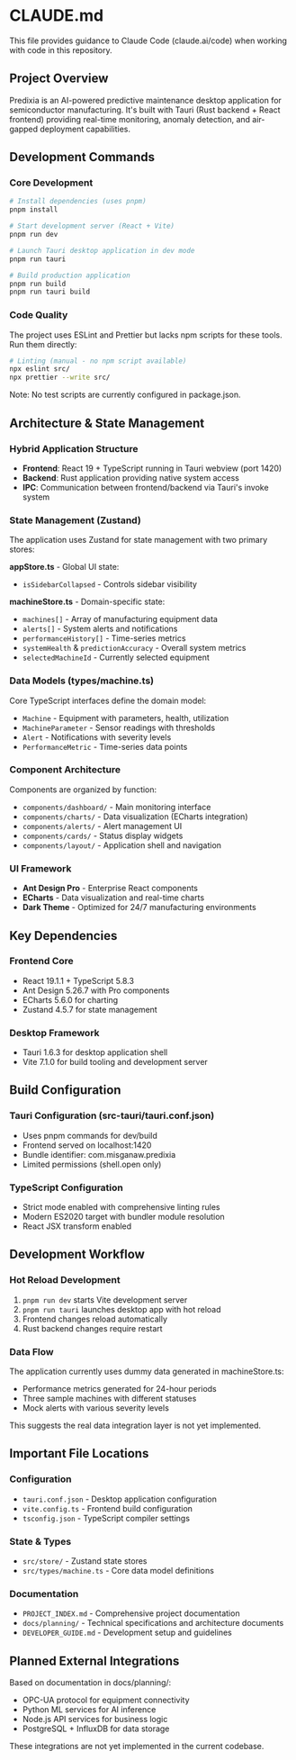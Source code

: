 # CLAUDE.md

This file provides guidance to Claude Code (claude.ai/code) when working with code in this repository.

## Project Overview

Predixia is an AI-powered predictive maintenance desktop application for semiconductor manufacturing. It's built with Tauri (Rust backend + React frontend) providing real-time monitoring, anomaly detection, and air-gapped deployment capabilities.

## Development Commands

### Core Development
```bash
# Install dependencies (uses pnpm)
pnpm install

# Start development server (React + Vite)
pnpm run dev

# Launch Tauri desktop application in dev mode
pnpm run tauri

# Build production application
pnpm run build
pnpm run tauri build
```

### Code Quality
The project uses ESLint and Prettier but lacks npm scripts for these tools. Run them directly:
```bash
# Linting (manual - no npm script available)
npx eslint src/
npx prettier --write src/
```

Note: No test scripts are currently configured in package.json.

## Architecture & State Management

### Hybrid Application Structure
- **Frontend**: React 19 + TypeScript running in Tauri webview (port 1420)
- **Backend**: Rust application providing native system access
- **IPC**: Communication between frontend/backend via Tauri's invoke system

### State Management (Zustand)
The application uses Zustand for state management with two primary stores:

**appStore.ts** - Global UI state:
- `isSidebarCollapsed` - Controls sidebar visibility

**machineStore.ts** - Domain-specific state:
- `machines[]` - Array of manufacturing equipment data
- `alerts[]` - System alerts and notifications  
- `performanceHistory[]` - Time-series metrics
- `systemHealth` & `predictionAccuracy` - Overall system metrics
- `selectedMachineId` - Currently selected equipment

### Data Models (types/machine.ts)
Core TypeScript interfaces define the domain model:
- `Machine` - Equipment with parameters, health, utilization
- `MachineParameter` - Sensor readings with thresholds
- `Alert` - Notifications with severity levels
- `PerformanceMetric` - Time-series data points

### Component Architecture
Components are organized by function:
- `components/dashboard/` - Main monitoring interface
- `components/charts/` - Data visualization (ECharts integration)
- `components/alerts/` - Alert management UI
- `components/cards/` - Status display widgets
- `components/layout/` - Application shell and navigation

### UI Framework
- **Ant Design Pro** - Enterprise React components
- **ECharts** - Data visualization and real-time charts
- **Dark Theme** - Optimized for 24/7 manufacturing environments

## Key Dependencies

### Frontend Core
- React 19.1.1 + TypeScript 5.8.3
- Ant Design 5.26.7 with Pro components
- ECharts 5.6.0 for charting
- Zustand 4.5.7 for state management

### Desktop Framework
- Tauri 1.6.3 for desktop application shell
- Vite 7.1.0 for build tooling and development server

## Build Configuration

### Tauri Configuration (src-tauri/tauri.conf.json)
- Uses pnpm commands for dev/build
- Frontend served on localhost:1420
- Bundle identifier: com.misganaw.predixia
- Limited permissions (shell.open only)

### TypeScript Configuration
- Strict mode enabled with comprehensive linting rules
- Modern ES2020 target with bundler module resolution
- React JSX transform enabled

## Development Workflow

### Hot Reload Development
1. `pnpm run dev` starts Vite development server
2. `pnpm run tauri` launches desktop app with hot reload
3. Frontend changes reload automatically
4. Rust backend changes require restart

### Data Flow
The application currently uses dummy data generated in machineStore.ts:
- Performance metrics generated for 24-hour periods
- Three sample machines with different statuses
- Mock alerts with various severity levels

This suggests the real data integration layer is not yet implemented.

## Important File Locations

### Configuration
- `tauri.conf.json` - Desktop application configuration
- `vite.config.ts` - Frontend build configuration  
- `tsconfig.json` - TypeScript compiler settings

### State & Types
- `src/store/` - Zustand state stores
- `src/types/machine.ts` - Core data model definitions

### Documentation
- `PROJECT_INDEX.md` - Comprehensive project documentation
- `docs/planning/` - Technical specifications and architecture documents
- `DEVELOPER_GUIDE.md` - Development setup and guidelines

## Planned External Integrations
Based on documentation in docs/planning/:
- OPC-UA protocol for equipment connectivity
- Python ML services for AI inference
- Node.js API services for business logic
- PostgreSQL + InfluxDB for data storage

These integrations are not yet implemented in the current codebase.